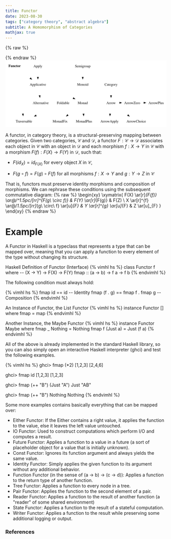 ```yaml
---
title: Functor
date: 2023-08-30
tags: ["category theory", "abstract algebra"]
subtitle: A Homomorphism of Categories
mathjax: true
---
```



{% raw %}
<script>
  MathJax = {
    loader: {
      load: ['[custom]/xypic.js'],
      paths: {custom: 'https://beuke.org/js'}
    },
    tex: {
      packages: {'[+]': ['xypic']}
    }
  };
</script>

<script id="MathJax-script" async src="https://cdn.jsdelivr.net/npm/mathjax@3.1.4/es5/tex-chtml-full.js"></script>
<!-- <script id="MathJax-script" async src="https://cdn.jsdelivr.net/npm/mathjax@3.1.4/es5/tex-svg-full.js"></script> -->

<script>
window.addEventListener('load', function() {
   document.querySelectorAll("mjx-xypic-object").forEach( (x) => (x.style.color = "var(--darkreader-text--text"));
   document.querySelectorAll("mjx-math > mjx-xypic > svg > g").forEach(x => x.setAttribute("stroke", "var(--darkreader-text--text"))
})
</script>

</style>
{% endraw %}

<br>
<img src="/images/functor.svg" onclick="window.open(this.src)">
<!-- The source as dot is next to image. Compile with: dot -Tsvg typeclasses.dot -o typeclasses.svg -->
<br>

A functor, in category theory, is a structural-preserving mapping between categories. Given two categories, $\mathcal{C}$ and $\mathcal{D}$, a functor $F: \mathcal{C} \rightarrow \mathcal{D}$ associates each object in $\mathcal{C}$ with an object in $\mathcal{D}$ and each morphism $f : X \rightarrow Y$ in $\mathcal{C}$ with a morphism $F(f) : F(X) \rightarrow F(Y)$ in $\mathcal{D}$, such that:

* $F(id_{X}) = id_{F(X)}$ for every object $X$ in $\mathcal{C}$,

* $F(g \circ f) = F(g) \circ F(f)$ for all morphisms $f : X \rightarrow Y$ and $g : Y \rightarrow Z$ in $\mathcal{C}$

<!-- , or in terms of [hom-sets](/hom-sets) $Hom_{C}(X,Y) \rightarrow Hom_{D}(F(X),F(Y))$, -->


That is, functors must preserve identity morphisms and composition of morphisms. We can rephrase these conditions using the subsequent commutative diagram:
{% raw %}
\begin{xy}
\xymatrix{
F(X) \ar[r]_{F(f)} \ar@/^1.5pc/[rr]^{F(g\ \circ f)} & F(Y) \ar[r]_{F(g)} & F(Z) \\
X \ar[r]^{f} \ar@/_1.5pc/[rr]_{g\ \circ\ f} \ar[u]_{F} & Y \ar[r]^{g} \ar[u]_{F} & Z \ar[u]_{F}
}
\end{xy}
{% endraw %}

# Example

A Functor in Haskell is a typeclass that represents a type that can be mapped over, meaning that you can apply a function to every element of the type without changing its structure.

Haskell Definition of Functor (Interface)
{% vimhl hs %}
class Functor f where
    --      (X -> Y) -> F(X) -> F(Y)
    fmap :: (a -> b) -> f a  -> f b
{% endvimhl %}

The following condition must always hold:

{% vimhl hs %}
fmap id == id                   -- Identity
fmap (f . g) == fmap f . fmap g -- Composition
{% endvimhl %}

An Instance of Functor, the List Functor
{% vimhl hs %}
instance Functor [] where
    fmap = map
{% endvimhl %}

Another Instance, the Maybe Functor
{% vimhl hs %}
instance  Functor Maybe  where
    fmap _ Nothing       = Nothing
    fmap f (Just a)      = Just (f a)
{% endvimhl %}

All of the above is already implemented in the standard Haskell library, so you can also simply open an interactive Haskell interpreter (ghci) and test the following examples.

{% vimhl hs %}
ghci> fmap (*2) [1,2,3]
[2,4,6]

ghci> fmap id [1,2,3]
[1,2,3]

ghci> fmap (++ "B") (Just "A")
Just "AB"

ghci> fmap (++ "B") Nothing
Nothing
{% endvimhl %}

Some more examples contains basically everything that can be mapped over:

* Either Functor: If the Either contains a right value, it applies the function to the value, else it leaves the left value untouched.
* IO Functor: Used to construct computations which perform I/O and computes a result.
* Future Functor: Applies a function to a value in a future (a sort of placeholder object for a value that is initially unknown).
* Const Functor: Ignores its function argument and always yields the same value.
* Identity Functor: Simply applies the given function to its argument without any additional behavior.
* Function Functor (in the sense of (a -> b) -> (c -> d)): Applies a function to the return type of another function.
* Tree Functor: Applies a function to every node in a tree.
* Pair Functor: Applies the function to the second element of a pair.
* Reader Functor: Applies a function to the result of another function (a "reader" of some shared environment)
* State Functor: Applies a function to the result of a stateful computation.
* Writer Functor: Applies a function to the result while preserving some additional logging or output.

### References

[^0]: The diagram displayed at the top of this post is a modified version of Brent Yorgey's [Typeclassopedia diagram](https://wiki.haskell.org/File:Typeclassopedia-diagram.png)
[^1]: [Functor in ncatlab](https://ncatlab.org/nlab/show/functor#definition) -->
